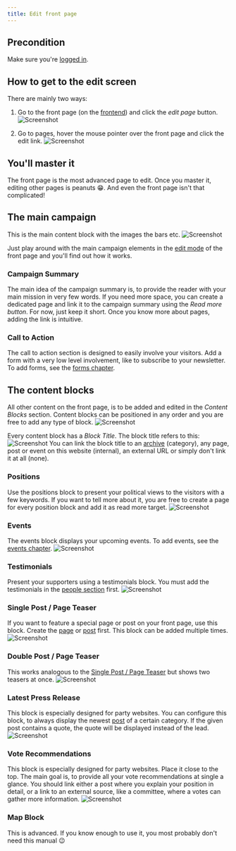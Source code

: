 ```yaml
---
title: Edit front page
---
```


## Precondition

Make sure you're [logged in](2-1-login.md).


## How to get to the edit screen

There are mainly two ways:
1. Go to the front page (on the [frontend](1-2-terms.md#frontend)) and click 
the _edit page_ button.
![Screenshot](assets/edit-button.png)

1. Go to pages, hover the mouse pointer over the front page and click the 
edit link.
![Screenshot](assets/edit-page.png)


## You'll master it

The front page is the most advanced page to edit. Once you master it, editing 
other pages is peanuts 😁. And even the front page isn't that complicated!


## The main campaign

This is the main content block with the images the bars etc.
![Screenshot](assets/main-campaign.png)

Just play around with the main campaign elements in the 
[edit mode](#how-to-get-to-the-edit-screen) of the front page and you'll find
out how it works.

### Campaign Summary
The main idea of the campaign summary is, to provide the reader with your 
main mission in very few words. If you need more space, you can create a 
dedicated page and link it to the campaign summary using the _Read more 
button_. For now, just keep it short. Once you know more about pages, adding
the link is intuitive.

### Call to Action
The call to action section is designed to easily involve your visitors. 
Add a form with a very low level involvement, like to subscribe to your 
newsletter. To add forms, see the [forms chapter](x-x-forms.md).


## The content blocks

All other content on the front page, is to be added and edited in the _Content
Blocks_ section. Content blocks can be positioned in any order and you are 
free to add any type of block.
![Screenshot](assets/content-blocks.png)

Every content block has a _Block Title_. The block title refers to this:
![Screenshot](assets/block-title.png)
You can link the block title to an [archive](1-2-terms.md#archives) 
(category), any page, post or event on this website (internal), an external URL
or simply don't link it at all (none).


### Positions

Use the positions block to present your political views to the visitors with 
a few keywords. If you want to tell more about it, you are free to create a 
page for every position block and add it as read more target.
![Screenshot](assets/positions-block.png)


### Events

The events block displays your upcoming events. To add events, see the 
[events chapter](x-x-events.md).
![Screenshot](assets/events-block.png)


### Testimonials

Present your supporters using a testimonials block. You must add the 
testimonials in the [people section](x-x-people.md) first.
![Screenshot](assets/testimonials-block.png)


### Single Post / Page Teaser

If you want to feature a special page or post on your front page, use this 
block. Create the [page](x-x-page.md) or [post](x-x-post.md) first. This block
can be added multiple times.
![Screenshot](assets/article-block.png) 


### Double Post / Page Teaser

This works analogous to the 
[Single Post / Page Teaser](#single-post-page-teaser) but shows two teasers 
at once.
![Screenshot](assets/article-double-block.png) 


### Latest Press Release

This block is especially designed for party websites. You can configure 
this block, to always display the newest [post](x-x-post.md) of a 
certain category. If the given post contains a quote, the quote will be 
displayed instead of the lead.
![Screenshot](assets/press-release-block.png)


### Vote Recommendations

This block is especially designed for party websites. Place it close to the top.
The main goal is, to provide all your vote recommendations at single a glance.
You should link either a post where you explain your position in detail, or a
link to an external source, like a committee, where a votes can gather more 
information.
![Screenshot](assets/vote-block.png)


### Map Block

This is advanced. If you know enough to use it, you most probably don't need
this manual 😉